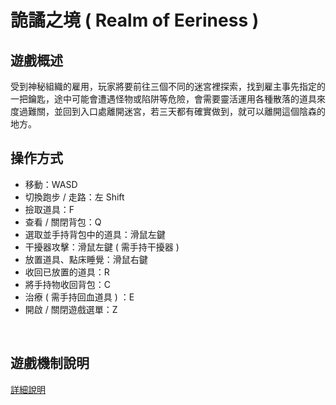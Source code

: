 
# 詭譎之境 ( Realm of Eeriness )

## 遊戲概述

受到神秘組織的雇用，玩家將要前往三個不同的迷宮裡探索，找到雇主事先指定的一把鑰匙，途中可能會遭遇怪物或陷阱等危險，會需要靈活運用各種散落的道具來度過難關，並回到入口處離開迷宮，若三天都有確實做到，就可以離開這個陰森的地方。
<br>

## 操作方式

* 移動：WASD
* 切換跑步 / 走路：左 Shift
* 撿取道具：F
* 查看 / 關閉背包：Q
* 選取並手持背包中的道具：滑鼠左鍵
* 干擾器攻擊：滑鼠左鍵 ( 需手持干擾器 )
* 放置道具、點床睡覺：滑鼠右鍵
* 收回已放置的道具：R
* 將手持物收回背包：C
* 治療 ( 需手持回血道具 ) ：E
* 開啟 / 關閉遊戲選單：Z
<br>

## 遊戲機制說明

[詳細說明](https://docs.google.com/document/d/1TpDEH7m-rVbGkxcG4k_wbkHThinAA2Bo-Jxc4dkkCvA/edit?usp=sharing)